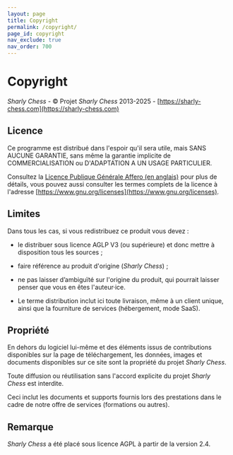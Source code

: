 ```yaml
---
layout: page
title: Copyright
permalink: /copyright/
page_id: copyright
nav_exclude: true
nav_order: 700
---
```


# Copyright

_Sharly Chess_ - &copy; Projet _Sharly Chess_ 2013-2025 - [https://sharly-chess.com](https://sharly-chess.com)

## Licence 

Ce programme est distribué dans l'espoir qu'il sera utile, mais SANS AUCUNE GARANTIE, sans même la garantie implicite de COMMERCIALISATION ou D'ADAPTATION A UN USAGE PARTICULIER.

Consultez la [Licence Publique Générale Affero (en anglais)](/license) pour plus de détails, vous pouvez aussi consulter les termes complets de la licence à l'adresse [https://www.gnu.org/licenses](https://www.gnu.org/licenses).

## Limites

Dans tous les cas, si vous redistribuez ce produit vous devez :

- le distribuer sous licence AGLP V3 (ou supérieure) et donc mettre à disposition tous les sources ;
- faire référence au produit d'origine (_Sharly Chess_) ;
- ne pas laisser d’ambiguïté sur l'origine du produit, qui pourrait laisser penser que vous en êtes l'auteur·ice.

- Le terme distribution inclut ici toute livraison, même à un client unique, ainsi que la fourniture de services (hébergement, mode SaaS).

## Propriété

En dehors du logiciel lui-même et des éléments issus de contributions disponibles sur la page de téléchargement, les données, images et documents disponibles sur ce site sont la propriété du projet _Sharly Chess_.

Toute diffusion ou réutilisation sans l'accord explicite du projet _Sharly Chess_ est interdite.

Ceci inclut les documents et supports fournis lors des prestations dans le cadre de notre offre de services (formations ou autres).

## Remarque

_Sharly Chess_ a été placé sous licence AGPL à partir de la version 2.4.
